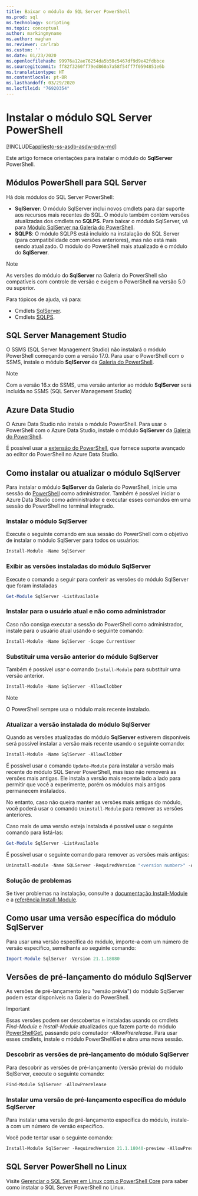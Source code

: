 ```yaml
---
title: Baixar o módulo do SQL Server PowerShell
ms.prod: sql
ms.technology: scripting
ms.topic: conceptual
author: markingmyname
ms.author: maghan
ms.reviewer: carlrab
ms.custom: ''
ms.date: 01/23/2020
ms.openlocfilehash: 99976a12ae76254da5b50c5467df9d9e42fdbbce
ms.sourcegitcommit: ff82f3260ff79ed860a7a58f54ff7f0594851e6b
ms.translationtype: HT
ms.contentlocale: pt-BR
ms.lasthandoff: 03/29/2020
ms.locfileid: "76920354"
---
```

# <a name="install-the-sql-server-powershell-module"></a>Instalar o módulo SQL Server PowerShell

[!INCLUDE[appliesto-ss-asdb-asdw-pdw-md](../includes/appliesto-ss-asdb-asdw-pdw-md.md)]

Este artigo fornece orientações para instalar o módulo do **SqlServer** PowerShell.

## <a name="powershell-modules-for-sql-server"></a>Módulos PowerShell para SQL Server

Há dois módulos do SQL Server PowerShell:

- **SqlServer**: O módulo SqlServer inclui novos cmdlets para dar suporte aos recursos mais recentes do SQL. O módulo também contém versões atualizadas dos cmdlets no **SQLPS**. Para baixar o módulo SqlServer, vá para [Módulo SqlServer na Galeria do PowerShell](https://www.powershellgallery.com/packages/Sqlserver).
- **SQLPS**: O módulo SQLPS está incluído na instalação do SQL Server (para compatibilidade com versões anteriores), mas não está mais sendo atualizado. O módulo do PowerShell mais atualizado é o módulo do **SqlServer**.

> [!NOTE]
> As versões do módulo do **SqlServer** na Galeria do PowerShell são compatíveis com controle de versão e exigem o PowerShell na versão 5.0 ou superior.

Para tópicos de ajuda, vá para:

- Cmdlets [SqlServer](https://docs.microsoft.com/powershell/module/sqlserver).
- Cmdlets [SQLPS](https://docs.microsoft.com/powershell/module/sqlps).

## <a name="sql-server-management-studio"></a>SQL Server Management Studio

O SSMS (SQL Server Management Studio) não instalará o módulo PowerShell começando com a versão 17.0. Para usar o PowerShell com o SSMS, instale o módulo **SqlServer** da [Galeria do PowerShell](https://www.powershellgallery.com/packages/Sqlserver).

> [!NOTE]
> Com a versão 16.x do SSMS, uma versão anterior ao módulo **SqlServer** será incluída no SSMS (SQL Server Management Studio)

## <a name="azure-data-studio"></a>Azure Data Studio

O Azure Data Studio não instala o módulo PowerShell. Para usar o PowerShell com o Azure Data Studio, instale o módulo **SqlServer** da [Galeria do PowerShell](https://www.powershellgallery.com/packages/Sqlserver).

É possível usar a [extensão do PowerShell](../azure-data-studio/powershell-extension.md), que fornece suporte avançado ao editor do PowerShell no Azure Data Studio.

## <a name="installing-or-updating-the-sqlserver-module"></a>Como instalar ou atualizar o módulo SqlServer

Para instalar o módulo **SqlServer** da Galeria do PowerShell, inicie uma sessão do [PowerShell](https://docs.microsoft.com/powershell/scripting/powershell-scripting) como administrador. Também é possível iniciar o Azure Data Studio como administrador e executar esses comandos em uma sessão do PowerShell no terminal integrado.

### <a name="install-the-sqlserver-module"></a>Instalar o módulo SqlServer

Execute o seguinte comando em sua sessão do PowerShell com o objetivo de instalar o módulo SqlServer para todos os usuários:

```powershell
Install-Module -Name SqlServer
```

### <a name="to-view-the-versions-of-the-sqlserver-module-installed"></a>Exibir as versões instaladas do módulo SqlServer

Execute o comando a seguir para conferir as versões do módulo SqlServer que foram instaladas

```powershell
Get-Module SqlServer -ListAvailable
```

### <a name="install-for-the-current-user-rather-than-as-an-administrator"></a>Instalar para o usuário atual e não como administrador

Caso não consiga executar a sessão do PowerShell como administrador, instale para o usuário atual usando o seguinte comando:

```powershell
Install-Module -Name SqlServer -Scope CurrentUser
```

### <a name="to-overwrite-a-previous-version-of-the-sqlserver-module"></a>Substituir uma versão anterior do módulo SqlServer

Também é possível usar o comando `Install-Module` para substituir uma versão anterior.

```powershell
Install-Module -Name SqlServer -AllowClobber
```

> [!Note]
> O PowerShell sempre usa o módulo mais recente instalado.

### <a name="update-the-installed-version-of-the-sqlserver-module"></a>Atualizar a versão instalada do módulo SqlServer

Quando as versões atualizadas do módulo **SqlServer** estiverem disponíveis será possível instalar a versão mais recente usando o seguinte comando:

```powershell
Install-Module -Name SqlServer -AllowClobber
```

É possível usar o comando `Update-Module` para instalar a versão mais recente do módulo SQL Server PowerShell, mas isso não removerá as versões mais antigas. Ele instala a versão mais recente lado a lado para permitir que você a experimente, porém os módulos mais antigos permanecem instalados.

No entanto, caso não queira manter as versões mais antigas do módulo, você poderá usar o comando `Uninstall-Module` para remover as versões anteriores.

Caso mais de uma versão esteja instalada é possível usar o seguinte comando para listá-las:

```powershell
Get-Module SqlServer -ListAvailable
```

É possível usar o seguinte comando para remover as versões mais antigas:

```powershell
Uninstall-module -Name SQLServer -RequiredVersion "<version number>" -AllowClobber
```

### <a name="troubleshooting"></a>Solução de problemas

Se tiver problemas na instalação, consulte a [documentação Install-Module](https://www.powershellgallery.com/packages/PowerShellGet/2.2.1) e a [referência Install-Module](https://docs.microsoft.com/powershell/module/powershellget/Install-Module).

## <a name="using-a-specific-version-of-the-sqlserver-module"></a>Como usar uma versão específica do módulo SqlServer

Para usar uma versão específica do módulo, importe-a com um número de versão específico, semelhante ao seguinte comando:

```powershell
Import-Module SqlServer -Version 21.1.18080
```

## <a name="pre-release-versions-of-the-sqlserver-module"></a>Versões de pré-lançamento do módulo SqlServer

As versões de pré-lançamento (ou "versão prévia") do módulo SqlServer podem estar disponíveis na Galeria do PowerShell.

> [!IMPORTANT]
> Essas versões podem ser descobertas e instaladas usando os cmdlets *Find-Module* e *Install-Module* atualizados que fazem parte do módulo [PowerShellGet](https://www.powershellgallery.com/packages/PowerShellGet), passando pelo comutador *-AllowPrerelease*. Para usar esses cmdlets, instale o módulo PowerShellGet e abra uma nova sessão.

### <a name="to-discover-pre-release-versions-of-the-sqlserver-module"></a>Descobrir as versões de pré-lançamento do módulo SqlServer

Para descobrir as versões de pré-lançamento (versão prévia) do módulo SqlServer, execute o seguinte comando:

```powershell
Find-Module SqlServer -AllowPrerelease
```

### <a name="to-install-a-specific-pre-release-version-of-the-sqlserver-module"></a>Instalar uma versão de pré-lançamento específica do módulo SqlServer

Para instalar uma versão de pré-lançamento específica do módulo, instale-a com um número de versão específico.

Você pode tentar usar o seguinte comando:

```powershell
Install-Module SqlServer -RequiredVersion 21.1.18040-preview -AllowPrerelease
```

## <a name="sql-server-powershell-on-linux"></a>SQL Server PowerShell no Linux

Visite [Gerenciar o SQL Server em Linux com o PowerShell Core](../linux/sql-server-linux-manage-powershell-core.md) para saber como instalar o SQL Server PowerShell no Linux.
